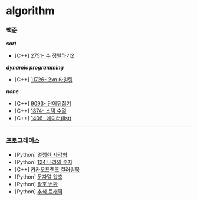 # algorithm

### 백준

**_sort_**

- [C++] [2751- 수 정렬하기2](https://github.com/hyeriful/algorithm/tree/master/BAEKJOON/2751_%EC%88%98%EC%A0%95%EB%A0%AC%ED%95%98%EA%B8%B02)

**_dynamic programming_**

- [C++] [11726- 2xn 타일링](https://github.com/hyeriful/algorithm/tree/master/BAEKJOON/11726_2xn%20tiling)

**_none_**

- [C++] [9093- 단어뒤집기](https://github.com/hyeerii/algorithm/tree/master/BAEKJOON/9093_%EB%8B%A8%EC%96%B4%EB%92%A4%EC%A7%91%EA%B8%B0)
- [C++] [1874- 스택 수열](https://github.com/hyeerii/algorithm/tree/master/BAEKJOON/1874_StackSequence)
- [C++] [1406- 에디터(list)](https://github.com/hyeerii/algorithm/tree/master/BAEKJOON/1406_Aditor)

---

### 프로그래머스

- [Python] [멀쩡한 사각형](https://github.com/hyeriful/algorithm/tree/master/PROGRAMMERS/%EB%A9%80%EC%A9%A1%ED%95%9C%20%EC%82%AC%EA%B0%81%ED%98%95)
- [Python] [124 나라의 숫자](https://github.com/hyeriful/algorithm/tree/master/PROGRAMMERS/124%20%EB%82%98%EB%9D%BC%EC%9D%98%20%EC%88%AB%EC%9E%90)
- [C++] [카카오프렌즈 컬러링북](https://github.com/hyeriful/algorithm/tree/master/PROGRAMMERS/%EC%B9%B4%EC%B9%B4%EC%98%A4%ED%94%84%EB%A0%8C%EC%A6%88%20%EC%BB%AC%EB%9F%AC%EB%A7%81%EB%B6%81)
- [Python] [문자열 압축](https://github.com/hyeriful/algorithm/tree/master/PROGRAMMERS/%EB%AC%B8%EC%9E%90%EC%97%B4%20%EC%95%95%EC%B6%95)
- [Python] [괄호 변환](https://github.com/hyeriful/algorithm/tree/master/PROGRAMMERS/%EA%B4%84%ED%98%B8%20%EB%B3%80%ED%99%98)
- [Python] [추석 트래픽](https://github.com/hyeriful/algorithm/tree/master/PROGRAMMERS/%EC%B6%94%EC%84%9D%20%ED%8A%B8%EB%9E%98%ED%94%BD)
